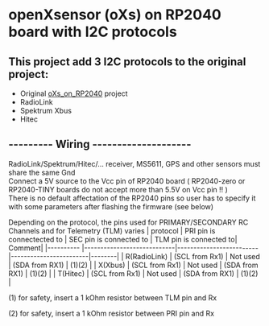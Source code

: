 # openXsensor (oXs) on RP2040 board with I2C protocols

## This project add 3 I2C protocols to the original project:
- Original [oXs_on_RP2040](https://github.com/mstrens/oXs_on_RP2040/tree/test) project
- RadioLink
- Spektrum Xbus
- Hitec 

## --------- Wiring --------------------

RadioLink/Spektrum/Hitec/... receiver, MS5611, GPS and other sensors must share the same Gnd  
Connect a 5V source to the Vcc pin of RP2040 board ( RP2040-zero or RP2040-TINY boards do not accept more than 5.5V on Vcc pin !! )  
There is no default affectation of the RP2040 pins so user has to specify it with some parameters after flashing the firmware (see below)  

Depending on the protocol, the pins used for PRIMARY/SECONDARY RC Channels and for Telemetry (TLM) varies
| protocol       | PRI pin is connectected to | SEC pin is connected to | TLM pin is connected to| Comment|
|----------      |----------------------------|-------------------------|------------------------|--------|
| R(RadioLink)   |    (SCL from Rx1)          |     Not used            | (SDA from RX1)         | (1)(2) |
| X(Xbus)        |    (SCL from Rx1)          |     Not used            | (SDA from RX1)         | (1)(2) |
| T(Hitec)       |    (SCL from Rx1)          |     Not used            | (SDA from RX1)         | (1)(2) |

(1) for safety, insert a 1 kOhm resistor between TLM pin and Rx 

(2) for safety, insert a 1 kOhm resistor between PRI pin and Rx

